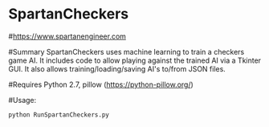 # SpartanCheckers

#https://www.spartanengineer.com

#Summary
SpartanCheckers uses machine learning to train a checkers game AI.  It includes code to allow playing against the trained AI via a Tkinter GUI.  It also allows training/loading/saving AI's to/from JSON files.

#Requires
Python 2.7, pillow (https://python-pillow.org/)

#Usage:
```sh
python RunSpartanCheckers.py
```

